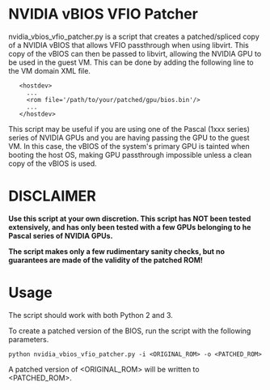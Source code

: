# NVIDIA vBIOS VFIO Patcher
nvidia_vbios_vfio_patcher.py is a script that creates a patched/spliced copy of a NVIDIA vBIOS that allows VFIO passthrough when using libvirt. This copy of the vBIOS can then be passed to libvirt, allowing the NVIDIA GPU to be used in the guest VM. This can be done by adding the following line to the VM domain XML file.

```
   <hostdev>
     ...
     <rom file='/path/to/your/patched/gpu/bios.bin'/>
     ...
   </hostdev>
```

This script may be useful if you are using one of the Pascal (1xxx series) series of NVIDIA GPUs and you are having passing the GPU to the guest VM. In this case, the vBIOS of the system's primary GPU is tainted when booting the host OS, making GPU passthrough impossible unless a clean copy of the vBIOS is used.

# DISCLAIMER

**Use this script at your own discretion. This script has NOT been tested extensively, and has only been tested with a few GPUs belonging to he Pascal series of NVIDIA GPUs.**

**The script makes only a few rudimentary sanity checks, but no guarantees are made of the validity of the patched ROM!**

# Usage

The script should work with both Python 2 and 3.

To create a patched version of the BIOS, run the script with the following parameters.

```
python nvidia_vbios_vfio_patcher.py -i <ORIGINAL_ROM> -o <PATCHED_ROM>
```

A patched version of <ORIGINAL_ROM> will be written to <PATCHED_ROM>.
